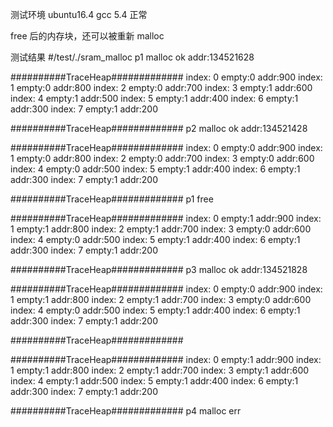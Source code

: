 测试环境 ubuntu16.4 gcc 5.4 正常 

free 后的内存块，还可以被重新 malloc 


测试结果
#/test/./sram_malloc
p1 malloc ok addr:134521628

##########TraceHeap#############
index: 0 empty:0 addr:900
index: 1 empty:0 addr:800
index: 2 empty:0 addr:700
index: 3 empty:1 addr:600
index: 4 empty:1 addr:500
index: 5 empty:1 addr:400
index: 6 empty:1 addr:300
index: 7 empty:1 addr:200

##########TraceHeap#############
p2 malloc ok addr:134521428

##########TraceHeap#############
index: 0 empty:0 addr:900
index: 1 empty:0 addr:800
index: 2 empty:0 addr:700
index: 3 empty:0 addr:600
index: 4 empty:0 addr:500
index: 5 empty:1 addr:400
index: 6 empty:1 addr:300
index: 7 empty:1 addr:200

##########TraceHeap#############
p1 free

##########TraceHeap#############
index: 0 empty:1 addr:900
index: 1 empty:1 addr:800
index: 2 empty:1 addr:700
index: 3 empty:0 addr:600
index: 4 empty:0 addr:500
index: 5 empty:1 addr:400
index: 6 empty:1 addr:300
index: 7 empty:1 addr:200

##########TraceHeap#############
p3 malloc ok addr:134521828

##########TraceHeap#############
index: 0 empty:0 addr:900
index: 1 empty:1 addr:800
index: 2 empty:1 addr:700
index: 3 empty:0 addr:600
index: 4 empty:0 addr:500
index: 5 empty:1 addr:400
index: 6 empty:1 addr:300
index: 7 empty:1 addr:200

##########TraceHeap#############

##########TraceHeap#############
index: 0 empty:1 addr:900
index: 1 empty:1 addr:800
index: 2 empty:1 addr:700
index: 3 empty:1 addr:600
index: 4 empty:1 addr:500
index: 5 empty:1 addr:400
index: 6 empty:1 addr:300
index: 7 empty:1 addr:200

##########TraceHeap#############
p4 malloc err

